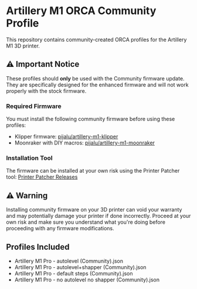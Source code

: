 # Artillery M1 ORCA Community Profile

This repository contains community-created ORCA profiles for the Artillery M1 3D printer.

## ⚠️ Important Notice

These profiles should **only** be used with the Community firmware update. They are specifically designed for the enhanced firmware and will not work properly with the stock firmware.

### Required Firmware

You must install the following community firmware before using these profiles:

- Klipper firmware: [pijalu/artillery-m1-klipper](https://github.com/pijalu/artillery-m1-klipper/releases)
- Moonraker with DIY macros: [pijalu/artillery-m1-moonraker](https://github.com/pijalu/artillery-m1-moonraker/tree/feature/diy-macros)

### Installation Tool

The firmware can be installed at your own risk using the Printer Patcher tool:
[Printer Patcher Releases](https://github.com/pijalu/printer-patcher/releases)

## ⚠️ Warning

Installing community firmware on your 3D printer can void your warranty and may potentially damage your printer if done incorrectly. Proceed at your own risk and make sure you understand what you're doing before proceeding with any firmware modifications.

## Profiles Included

- Artillery M1 Pro - autolevel (Community).json
- Artillery M1 Pro - autolevel+shapper (Community).json
- Artillery M1 Pro - default steps (Community).json
- Artillery M1 Pro - no autolevel no shapper (Community).json
